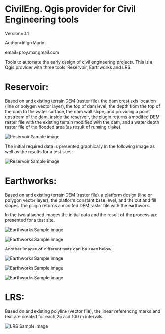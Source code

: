 # CivilEng. Qgis provider for Civil Engineering tools
Version=0.1

Author=Iñigo Marin

email=proy.mbr.gmail.com


Tools to automate the early design of civil engineering projects. This is a Qgis provider with three tools: Reservoir, Earthworks and LRS.

# Reservoir:
Based on and existing terrain DEM (raster file), the dam crest axis location (line or polygon vector layer), the top of dam level, the depth from the top of the dam to the water surface, the dam wall slope, and providing a point upstream of the dam, inside the reservoir, the plugin returns a modifed DEM raster file with the existing terrain modified with the dam, and a water depth raster file of the flooded area (as result of running r.lake). 


![Reservoir Sample image](/support/Reservoir_sample_image.png)

The initial required data is presented graphically in the following image as well as the results for a test sites:

![Reservoir Sample image](/support/Reservoir2.JPG)

# Earthworks: 
Based on and existing terrain DEM (raster file), a platform design (line or polygon vector layer), the platform constant base level, and the cut and fill slopes, the plugin returns a modifed DEM raster file with the earthwork.

In the two attached images the initial data and the result of the process are presented for a test site.

![Earthworks Sample image](/support/Trench4.JPG)


![Earthworks Sample image](/support/Trench3.JPG)


Another images of different tests can be seen below.

![Earthworks Sample image](/support/Trench.JPG)

![Earthworks Sample image](/support/Pile2.JPG)

![Earthworks Sample image](/support/Sink.JPG)


# LRS:
Based on and existing polyline (vector file), the linear referencing marks and text are created for each 25 and 100 m intervals.

![LRS Sample image](/support/LRS_sample_image.png)
